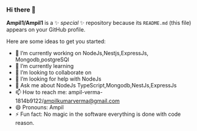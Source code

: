 ### Hi there 👋

**Ampil1/Ampil1** is a ✨ _special_ ✨ repository because its `README.md` (this file) appears on your GitHub profile.

Here are some ideas to get you started:

- 🔭 I’m currently working on NodeJs,Nestjs,ExpressJs, Mongodb,postgreSQl
- 🌱 I’m currently learning 
- 👯 I’m looking to collaborate on 
- 🤔 I’m looking for help with NodeJs
- 💬 Ask me about NodeJs TypeScript,Mongodb,NestJs,ExpressJs
- 📫 How to reach me: ampil-verma-1814b9122/ampilkumarverma@gmail.com
- 😄 Pronouns: Ampil
- ⚡ Fun fact: No magic  in the software everything is done with code reason.
